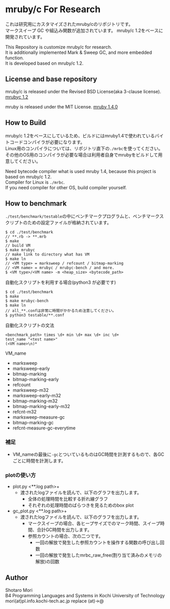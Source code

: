 # mruby/c For Research

これは研究用にカスタマイズされたmruby/cのリポジトリです。  
マークスイープ GC や組込み関数が追加されています。
mruby/c 1.2をベースに開発されています。

This Repository is customize mruby/c for research.  
It is additionally implemented Mark & Sweep GC, and more embedded function.  
It is developed based on mruby/c 1.2.

## License and base repository
mruby/c is released under the Revised BSD License(aka 3-clause license).
[mrubyc 1.2](https://github.com/mrubyc/mrubyc/tree/release1.2)

mruby is released under the MIT License.
[mruby 1.4.0](https://github.com/mruby/mruby/tree/1.4.0)

## How to Build
mruby/c 1.2をベースにしているため、ビルドにはmruby1.4で使われているバイトコードコンパイラが必要になります。  
Linux用のコンパイラについては、リポジトリ直下の`./mrbc`を使ってください。  
その他のOS用のコンパイラが必要な場合は利用者自身でmrubyをビルドして用意してください。

Need bytecode compiler what is used mruby 1.4, because this project is based on mruby/c 1.2.  
Compiler for Linux is `./mrbc`.  
If you need compiler for other OS, build compiler yourself.

## How to benchmark
`./test/benchmark/testable`の中にベンチマークプログラムと、ベンチマークスクリプトのための設定ファイルが格納されています。  

```
$ cd ./test/benchmark
// **.rb -> **.mrb
$ make
// build VM
$ make mrubyc
// make link to directory what has VM
$ make ln
// <VM type> = marksweep / refcount / bitmap-marking
// <VM name> = mrubyc / mrubyc-bench / and more.
$ <VM type>/<VM name> -m <heap_size> <bytecode_path>
```

自動化スクリプトを利用する場合(python3 が必要です)

```
$ cd ./test/benchmark
$ make
$ make mrubyc-bench
$ make ln
// all_**.confは非常に時間がかかるため注意してください。
$ python3 testable/**.conf
```

自動化スクリプトの文法
```
<benchmark_path> times \d+ min \d+ max \d+ inc \d+
test_name "<test name>"
(<VM name>\n)*
```
VM_name
* marksweep
* marksweep-early
* bitmap-marking
* bitmap-marking-early
* refcount
* marksweep-m32
* marksweep-early-m32
* bitmap-marking-m32
* bitmap-marking-early-m32
* refcnt-m32
* marksweep-measure-gc
* bitmap-marking-gc
* refcnt-measure-gc-everytime

### 補足
* VM_nameの最後に`-gc`とついているものはGC時間を計測するもので、各GCごとに時間を計測します。

### plotの使い方
* plot.py <**.log path>+
  * 渡されたlogファイルを読んで、以下のグラフを出力します。
    * 全体の処理時間を比較する折れ線グラフ
    * それぞれの処理時間のばらつきを見るためのbox plot
* gc_plot.py <**.log path>+
  * 渡されたlogファイルを読んで、以下のグラフを出力します。
    * マークスイープの場合、各ヒープサイズでのマーク時間、スイープ時間、合計GC時間を出力します。
    * 参照カウントの場合、次の二つです。
      * 一回の解放で発生した参照カウントを操作する関数の呼び出し回数
      * 一回の解放で発生したmrbc_raw_free(割り当て済みのメモリの解放)の回数

## Author
Shotaro Mori  
B4 Programming Languages and Systems in Kochi University of Technology  
mori(at)pl.info.kochi-tech.ac.jp           replace (at)->@